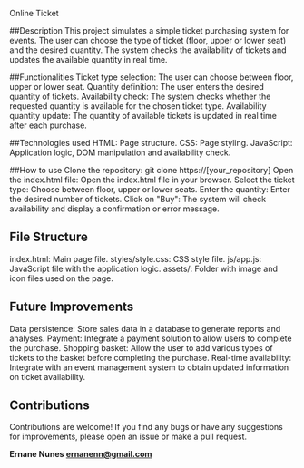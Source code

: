 Online Ticket

##Description
This project simulates a simple ticket purchasing system for events. The user can choose the type of ticket (floor, upper or lower seat) and the desired quantity. The system checks the availability of tickets and updates the available quantity in real time.

##Functionalities
Ticket type selection: The user can choose between floor, upper or lower seat.
Quantity definition: The user enters the desired quantity of tickets.
Availability check: The system checks whether the requested quantity is available for the chosen ticket type.
Availability quantity update: The quantity of available tickets is updated in real time after each purchase.

##Technologies used
HTML: Page structure.
CSS: Page styling.
JavaScript: Application logic, DOM manipulation and availability check.

##How to use
Clone the repository: git clone https://[your_repository]
Open the index.html file: Open the index.html file in your browser.
Select the ticket type: Choose between floor, upper or lower seats.
Enter the quantity: Enter the desired number of tickets.
Click on "Buy": The system will check availability and display a confirmation or error message.

## File Structure
index.html: Main page file.
styles/style.css: CSS style file.
js/app.js: JavaScript file with the application logic.
assets/: Folder with image and icon files used on the page.

## Future Improvements
Data persistence: Store sales data in a database to generate reports and analyses.
Payment: Integrate a payment solution to allow users to complete the purchase.
Shopping basket: Allow the user to add various types of tickets to the basket before completing the purchase.
Real-time availability: Integrate with an event management system to obtain updated information on ticket availability.

## Contributions
Contributions are welcome! If you find any bugs or have any suggestions for improvements, please open an issue or make a pull request.

**Ernane Nunes**
**ernanenn@gmail.com**
